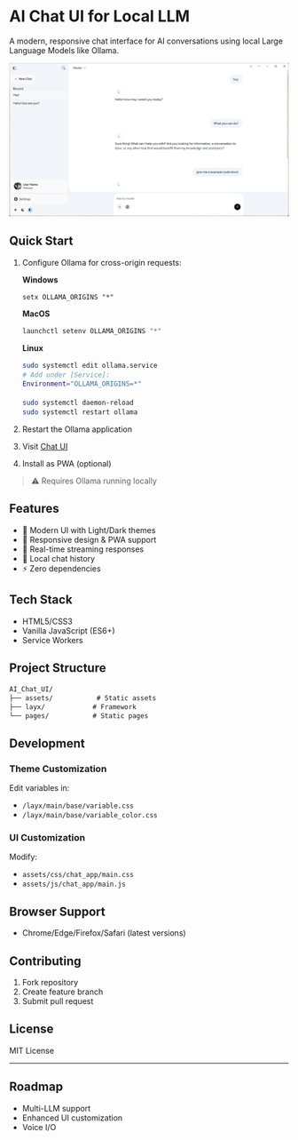 # AI Chat UI for Local LLM

A modern, responsive chat interface for AI conversations using local Large Language Models like Ollama.

![App Screenshot](.github/screenshot.png)

## Quick Start

1. Configure Ollama for cross-origin requests:

   **Windows**

   ```batch
   setx OLLAMA_ORIGINS "*"
   ```

   **MacOS**

   ```bash
   launchctl setenv OLLAMA_ORIGINS "*"
   ```

   **Linux**

   ```bash
   sudo systemctl edit ollama.service
   # Add under [Service]:
   Environment="OLLAMA_ORIGINS=*"
   
   sudo systemctl daemon-reload
   sudo systemctl restart ollama
   ```

2. Restart the Ollama application
3. Visit [Chat UI](https://aichatui.layx.xyz)
4. Install as PWA (optional)

> ⚠️ Requires Ollama running locally

## Features

- 🎨 Modern UI with Light/Dark themes
- 📱 Responsive design & PWA support
- 🔄 Real-time streaming responses
- 💾 Local chat history
- ⚡ Zero dependencies

## Tech Stack

- HTML5/CSS3
- Vanilla JavaScript (ES6+)
- Service Workers

## Project Structure

```
AI_Chat_UI/
├── assets/           # Static assets
├── layx/            # Framework
└── pages/           # Static pages
```

## Development

### Theme Customization

Edit variables in:

- `/layx/main/base/variable.css`
- `/layx/main/base/variable_color.css`

### UI Customization

Modify:

- `assets/css/chat_app/main.css`
- `assets/js/chat_app/main.js`

## Browser Support

- Chrome/Edge/Firefox/Safari (latest versions)

## Contributing

1. Fork repository
2. Create feature branch
3. Submit pull request

## License

MIT License

---

## Roadmap

- Multi-LLM support
- Enhanced UI customization
- Voice I/O